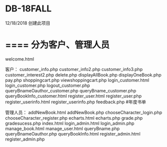# DB-18FALL

12/18/2018 创建此项目

====
分为客户、管理人员
==
welcome.html

客户：
customer_info.php
customer_info2.php
customer_info3.php
customer_interest2.php
delete.php
displayAllBook.php
displayOneBook.php
pay.php
shoppingcart.php
viewshoppingcart.php
login_customer.html
login_customer.php
logout_customer.php
queryBnameOauthor_customer.php
queryBname_customer.php
queryBookInfo_customer.html
register_user.html 
register_user.php
register_userinfo.html
register_userinfo.php
feedback.php #年度书单

管理人员：
addNewBook.html
addNewBook.php
chooseCharacter_login.php
chooseCharacter_register.php
echarts.html
echarts.php
grade.php
gradesucess.php
index.html
login_admin.html
login_admin.php
manage_book.html
manage_user.html
queryBname.php
queryBnameOauthor.php
queryBookInfo.html
register_admin.html
register_admin.php
